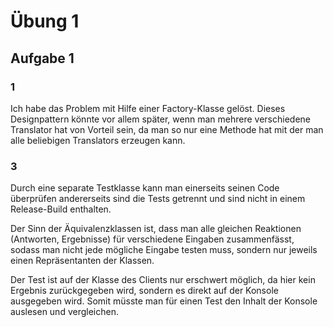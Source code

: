 # Übung 1
## Aufgabe 1
### 1
Ich habe das Problem mit Hilfe einer Factory-Klasse gelöst. Dieses Designpattern könnte vor allem später, wenn man mehrere verschiedene Translator hat von Vorteil sein, da man so nur eine Methode hat mit der man alle beliebigen Translators erzeugen kann.
### 3
Durch eine separate Testklasse kann man einerseits seinen Code überprüfen andererseits sind die Tests getrennt und sind nicht in einem Release-Build enthalten.

Der Sinn der Äquivalenzklassen ist, dass man alle gleichen Reaktionen (Antworten, Ergebnisse) für verschiedene Eingaben zusammenfässt, sodass man nicht jede mögliche Eingabe testen muss, sondern nur jeweils einen Repräsentanten der Klassen.

Der Test ist auf der Klasse des Clients nur erschwert möglich, da hier kein Ergebnis zurückgegeben wird, sondern es direkt auf der Konsole ausgegeben wird. Somit müsste man für einen Test den Inhalt der Konsole auslesen und vergleichen.